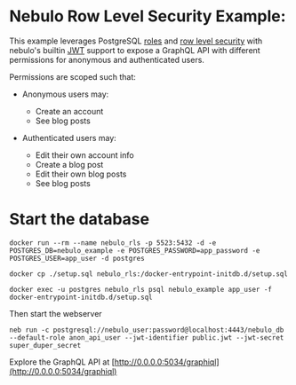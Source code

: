 # Nebulo Row Level Security Example:

This example leverages PostgreSQL [roles](https://www.postgresql.org/docs/8.1/user-manag.html) and [row level security](https://www.postgresql.org/docs/current/ddl-rowsecurity.html) with nebulo's builtin [JWT](https://jwt.io/) support to expose a GraphQL API with different permissions for anonymous and authenticated users.

Permissions are scoped such that:

- Anonymous users may:
    - Create an account
    - See blog posts

- Authenticated users may:
    - Edit their own account info
    - Create a blog post
    - Edit their own blog posts
    - See blog posts

# Start the database
```shell
docker run --rm --name nebulo_rls -p 5523:5432 -d -e POSTGRES_DB=nebulo_example -e POSTGRES_PASSWORD=app_password -e POSTGRES_USER=app_user -d postgres
```

```shell
docker cp ./setup.sql nebulo_rls:/docker-entrypoint-initdb.d/setup.sql
```

```shell
docker exec -u postgres nebulo_rls psql nebulo_example app_user -f docker-entrypoint-initdb.d/setup.sql
```

Then start the webserver
```shell
neb run -c postgresql://nebulo_user:password@localhost:4443/nebulo_db --default-role anon_api_user --jwt-identifier public.jwt --jwt-secret super_duper_secret
```


Explore the GraphQL API at [http://0.0.0.0:5034/graphiql](http://0.0.0.0:5034/graphiql)
